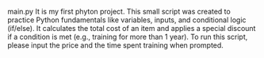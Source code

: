 main.py
It is my first phyton project.
This small script was created to practice Python fundamentals like variables, inputs, and conditional logic (if/else). It calculates the total cost of an item and applies a special discount if a condition is met (e.g., training for more than 1 year).
To run this script, please input the price and the time spent training when prompted.
